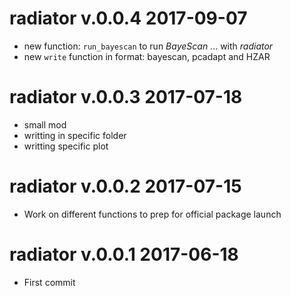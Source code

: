 # radiator v.0.0.4 2017-09-07

* new function: `run_bayescan` to run *BayeScan* ... with *radiator*
* new `write` function in format: bayescan, pcadapt and HZAR

# radiator v.0.0.3 2017-07-18

* small mod
* writting in specific folder
* writting specific plot

# radiator v.0.0.2 2017-07-15

* Work on different functions to prep for official package launch


# radiator v.0.0.1 2017-06-18

* First commit
